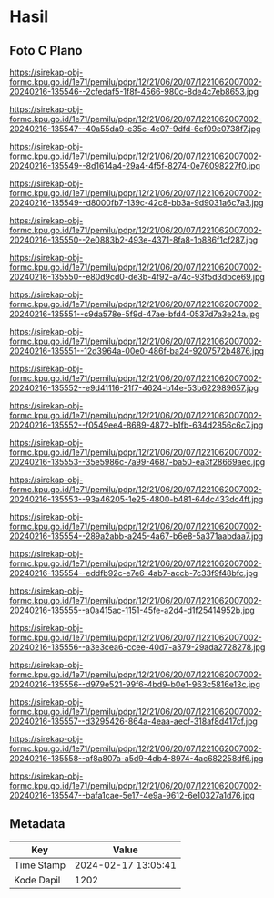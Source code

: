 # Hasil

## Foto C Plano

https://sirekap-obj-formc.kpu.go.id/1e71/pemilu/pdpr/12/21/06/20/07/1221062007002-20240216-135546--2cfedaf5-1f8f-4566-980c-8de4c7eb8653.jpg

https://sirekap-obj-formc.kpu.go.id/1e71/pemilu/pdpr/12/21/06/20/07/1221062007002-20240216-135547--40a55da9-e35c-4e07-9dfd-6ef09c0738f7.jpg

https://sirekap-obj-formc.kpu.go.id/1e71/pemilu/pdpr/12/21/06/20/07/1221062007002-20240216-135549--8d1614a4-29a4-4f5f-8274-0e76098227f0.jpg

https://sirekap-obj-formc.kpu.go.id/1e71/pemilu/pdpr/12/21/06/20/07/1221062007002-20240216-135549--d8000fb7-139c-42c8-bb3a-9d9031a6c7a3.jpg

https://sirekap-obj-formc.kpu.go.id/1e71/pemilu/pdpr/12/21/06/20/07/1221062007002-20240216-135550--2e0883b2-493e-4371-8fa8-1b886f1cf287.jpg

https://sirekap-obj-formc.kpu.go.id/1e71/pemilu/pdpr/12/21/06/20/07/1221062007002-20240216-135550--e80d9cd0-de3b-4f92-a74c-93f5d3dbce69.jpg

https://sirekap-obj-formc.kpu.go.id/1e71/pemilu/pdpr/12/21/06/20/07/1221062007002-20240216-135551--c9da578e-5f9d-47ae-bfd4-0537d7a3e24a.jpg

https://sirekap-obj-formc.kpu.go.id/1e71/pemilu/pdpr/12/21/06/20/07/1221062007002-20240216-135551--12d3964a-00e0-486f-ba24-9207572b4876.jpg

https://sirekap-obj-formc.kpu.go.id/1e71/pemilu/pdpr/12/21/06/20/07/1221062007002-20240216-135552--e9d41116-21f7-4624-b14e-53b622989657.jpg

https://sirekap-obj-formc.kpu.go.id/1e71/pemilu/pdpr/12/21/06/20/07/1221062007002-20240216-135552--f0549ee4-8689-4872-b1fb-634d2856c6c7.jpg

https://sirekap-obj-formc.kpu.go.id/1e71/pemilu/pdpr/12/21/06/20/07/1221062007002-20240216-135553--35e5986c-7a99-4687-ba50-ea3f28669aec.jpg

https://sirekap-obj-formc.kpu.go.id/1e71/pemilu/pdpr/12/21/06/20/07/1221062007002-20240216-135553--93a46205-1e25-4800-b481-64dc433dc4ff.jpg

https://sirekap-obj-formc.kpu.go.id/1e71/pemilu/pdpr/12/21/06/20/07/1221062007002-20240216-135554--289a2abb-a245-4a67-b6e8-5a371aabdaa7.jpg

https://sirekap-obj-formc.kpu.go.id/1e71/pemilu/pdpr/12/21/06/20/07/1221062007002-20240216-135554--eddfb92c-e7e6-4ab7-accb-7c33f9f48bfc.jpg

https://sirekap-obj-formc.kpu.go.id/1e71/pemilu/pdpr/12/21/06/20/07/1221062007002-20240216-135555--a0a415ac-1151-45fe-a2d4-d1f25414952b.jpg

https://sirekap-obj-formc.kpu.go.id/1e71/pemilu/pdpr/12/21/06/20/07/1221062007002-20240216-135556--a3e3cea6-ccee-40d7-a379-29ada2728278.jpg

https://sirekap-obj-formc.kpu.go.id/1e71/pemilu/pdpr/12/21/06/20/07/1221062007002-20240216-135556--d979e521-99f6-4bd9-b0e1-963c5816e13c.jpg

https://sirekap-obj-formc.kpu.go.id/1e71/pemilu/pdpr/12/21/06/20/07/1221062007002-20240216-135557--d3295426-864a-4eaa-aecf-318af8d417cf.jpg

https://sirekap-obj-formc.kpu.go.id/1e71/pemilu/pdpr/12/21/06/20/07/1221062007002-20240216-135558--af8a807a-a5d9-4db4-8974-4ac682258df6.jpg

https://sirekap-obj-formc.kpu.go.id/1e71/pemilu/pdpr/12/21/06/20/07/1221062007002-20240216-135547--bafa1cae-5e17-4e9a-9612-6e10327a1d76.jpg


## Metadata

| Key        | Value               |
| ---------- | ------------------- |
| Time Stamp | 2024-02-17 13:05:41 |
| Kode Dapil | 1202                |



